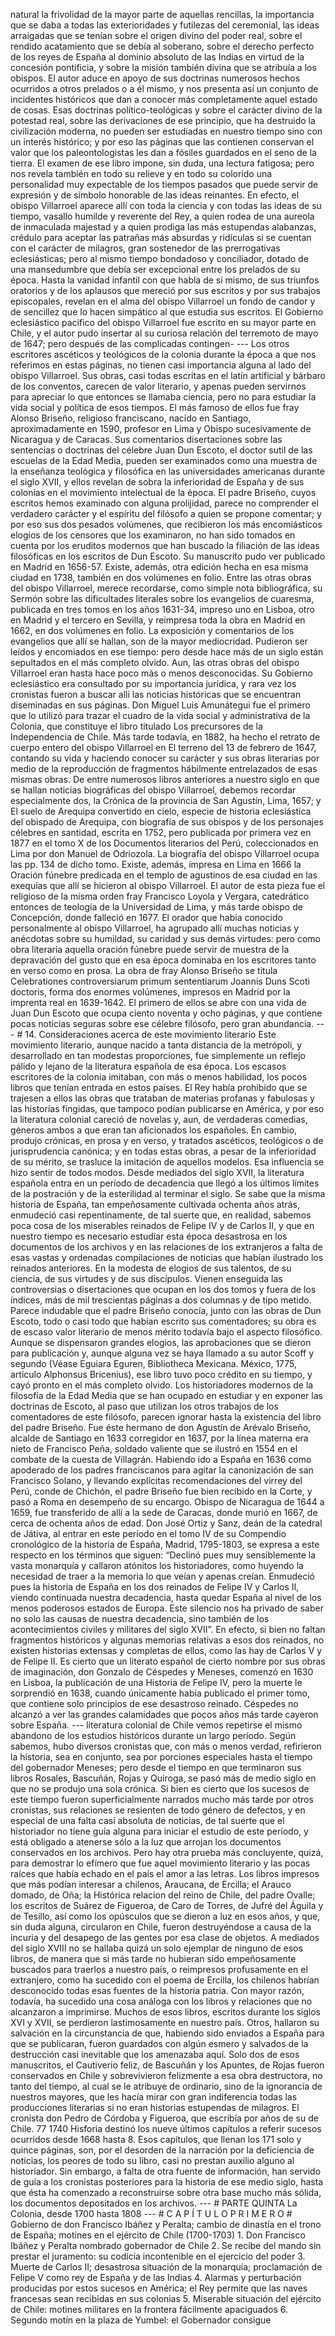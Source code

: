 natural la frivolidad de la mayor parte de aquellas rencillas, la importancia que se daba a todas las exterioridades y futilezas del ceremonial, las ideas arraigadas que se tenían sobre el origen divino del poder real, sobre el rendido acatamiento que se debía al soberano, sobre el derecho perfecto de los reyes de España al dominio absoluto de las Indias en virtud de la concesión pontificia, y sobre la misión también divina que se atribuía a los obispos. El autor aduce en apoyo de sus doctrinas numerosos hechos ocurridos a otros prelados o a él mismo, y nos presenta así un conjunto de incidentes históricos que dan a conocer más completamente aquel estado de cosas. Esas doctrinas político-teológicas y sobre el carácter divino de la potestad real, sobre las derivaciones de ese principio, que ha destruido la civilización moderna, no pueden ser estudiadas en nuestro tiempo sino con un interés histórico; y por eso las páginas que las contienen conservan el valor que los paleontologistas les dan a fósiles guardados en el seno de la tierra. El examen de ese libro impone, sin duda, una lectura fatigosa; pero nos revela también en todo su relieve y en todo su colorido una personalidad muy expectable de los tiempos pasados que puede servir de expresión y de símbolo honorable de las ideas reinantes. En efecto, el obispo Villarroel aparece allí con toda la ciencia y con todas las ideas de su tiempo, vasallo humilde y reverente del Rey, a quien rodea de una aureola de inmaculada majestad y a quien prodiga las más estupendas alabanzas, crédulo para aceptar las patrañas más absurdas y ridículas si se cuentan con el carácter de milagros, gran sostenedor de las prerrogativas eclesiásticas; pero al mismo tiempo bondadoso y conciliador, dotado de una mansedumbre que debía ser excepcional entre los prelados de su época. Hasta la vanidad infantil con que habla de sí mismo, de sus triunfos oratorios y de los aplausos que mereció por sus escritos y por sus trabajos episcopales, revelan en el alma del obispo Villarroel un fondo de candor y de sencillez que lo hacen simpático al que estudia sus escritos. El Gobierno eclesiástico pacífico del obispo Villarroel fue escrito en su mayor parte en Chile, y el autor pudo insertar al su curiosa relación del terremoto de mayo de 1647; pero después de las complicadas contingen- --- Los otros escritores ascéticos y teológicos de la colonia durante la época a que nos referimos en estas páginas, no tienen casi importancia alguna al lado del obispo Villarroel. Sus obras, casi todas escritas en el latín artificial y bárbaro de los conventos, carecen de valor literario, y apenas pueden servirnos para apreciar lo que entonces se llamaba ciencia, pero no para estudiar la vida social y política de esos tiempos. El más famoso de ellos fue fray Alonso Briseño, religioso franciscano, nacido en Santiago, aproximadamente en 1590, profesor en Lima y Obispo sucesivamente de Nicaragua y de Caracas. Sus comentarios disertaciones sobre las sentencias o doctrinas del célebre Juan Dun Escoto, el doctor sutil de las escuelas de la Edad Media, pueden ser examinados como una muestra de la enseñanza teológica y filosófica en las universidades americanas durante el siglo XVII, y ellos revelan de sobra la inferioridad de España y de sus colonias en el movimiento intelectual de la época. El padre Briseño, cuyos escritos hemos examinado con alguna prolijidad, parece no comprender el verdadero carácter y el espíritu del filósofo a quien se propone comentar; y por eso sus dos pesados volúmenes, que recibieron los más encomiásticos elogios de los censores que los examinaron, no han sido tomados en cuenta por los eruditos modernos que han buscado la filiación de las ideas filosóficas en los escritos de Dun Escoto. Su manuscrito pudo ver publicado en Madrid en 1656-57. Existe, además, otra edición hecha en esa misma ciudad en 1738, también en dos volúmenes en folio. Entre las otras obras del obispo Villarroel, merece recordarse, como simple nota bibliográfica, su Sermón sobre las dificultades literales sobre los evangelios de cuaresma, publicada en tres tomos en los años 1631-34, impreso uno en Lisboa, otro en Madrid y el tercero en Sevilla, y reimpresa toda la obra en Madrid en 1662, en dos volúmenes en folio. La exposición y comentarios de los evangelios que allí se hallan, son de la mayor mediocridad. Pudieron ser leídos y encomiados en ese tiempo: pero desde hace más de un siglo están sepultados en el más completo olvido. Aun, las otras obras del obispo Villarroel eran hasta hace poco más o menos desconocidas. Su Gobierno eclesiástico era consultado por su importancia jurídica, y rara vez los cronistas fueron a buscar allí las noticias históricas que se encuentran diseminadas en sus páginas. Don Miguel Luis Amunátegui fue el primero que lo utilizó para trazar el cuadro de la vida social y administrativa de la Colonia, que constituye el libro titulado Los precursores de la Independencia de Chile. Más tarde todavía, en 1882, ha hecho el retrato de cuerpo entero del obispo Villarroel en El terreno del 13 de febrero de 1647, contando su vida y haciendo conocer su carácter y sus obras literarias por medio de la reproducción de fragmentos hábilmente entrelazados de esas mismas obras. De entre numerosos libros anteriores a nuestro siglo en que se hallan noticias biográficas del obispo Villarroel, debemos recordar especialmente dos, la Crónica de la provincia de San Agustín, Lima, 1657; y El suelo de Arequipa convertido en cielo, especie de historia eclesiástica del obispado de Arequipa, con biografía de sus obispos y de los personajes célebres en santidad, escrita en 1752, pero publicada por primera vez en 1877 en el tomo X de los Documentos literarios del Perú, coleccionados en Lima por don Manuel de Odriozola. La biografía del obispo Villarroel ocupa las pp. 134 de dicho tomo. Existe, además, impresa en Lima en 1666 la Oración fúnebre predicada en el templo de agustinos de esa ciudad en las exequias que allí se hicieron al obispo Villarroel. El autor de esta pieza fue el religioso de la misma orden fray Francisco Loyola y Vergara, catedrático entonces de teología de la Universidad de Lima, y más tarde obispo de Concepción, donde falleció en 1677. El orador que había conocido personalmente al obispo Villarroel, ha agrupado allí muchas noticias y anécdotas sobre su humildad, su caridad y sus demás virtudes: pero como obra literaria aquella oración fúnebre puede servir de muestra de la depravación del gusto que en esa época dominaba en los escritores tanto en verso como en prosa. La obra de fray Alonso Briseño se titula Celebrationes controversiarum primum sententiarum Joannis Duns Scoti doctoris, forma dos enormes volúmenes, impresos en Madrid por la imprenta real en 1639-1642. El primero de ellos se abre con una vida de Juan Dun Escoto que ocupa ciento noventa y ocho páginas, y que contiene pocas noticias seguras sobre ese célebre filósofo, pero gran abundancia. --- # 14. Consideraciones acerca de este movimiento literario Este movimiento literario, aunque nacido a tanta distancia de la metrópoli, y desarrollado en tan modestas proporciones, fue simplemente un reflejo pálido y lejano de la literatura española de esa época. Los escasos escritores de la colonia imitaban, con más o menos habilidad, los pocos libros que tenían entrada en estos países. El Rey había prohibido que se trajesen a ellos las obras que trataban de materias profanas y fabulosas y las historias fingidas, que tampoco podían publicarse en América, y por eso la literatura colonial careció de novelas y, aun, de verdaderas comedias, géneros ambos a que eran tan aficionados los españoles. En cambio, produjo crónicas, en prosa y en verso, y tratados ascéticos, teológicos o de jurisprudencia canónica; y en todas estas obras, a pesar de la inferioridad de su mérito, se trasluce la imitación de aquellos modelos. Esa influencia se hizo sentir de todos modos. Desde mediados del siglo XVII, la literatura española entra en un período de decadencia que llegó a los últimos límites de la postración y de la esterilidad al terminar el siglo. Se sabe que la misma historia de España, tan empeñosamente cultivada ochenta años atrás, enmudeció casi repentinamente, de tal suerte que, en realidad, sabemos poca cosa de los miserables reinados de Felipe IV y de Carlos II, y que en nuestro tiempo es necesario estudiar esta época desastrosa en los documentos de los archivos y en las relaciones de los extranjeros a falta de esas vastas y ordenadas compilaciones de noticias que habían ilustrado los reinados anteriores. En la modesta de elogios de sus talentos, de su ciencia, de sus virtudes y de sus discípulos. Vienen enseguida las controversias o disertaciones que ocupan en los dos tomos y fuera de los índices, más de mil trescientas páginas a dos columnas y de tipo metido. Parece indudable que el padre Briseño conocía, junto con las obras de Dun Escoto, todo o casi todo que habían escrito sus comentadores; su obra es de escaso valor literario de menos mérito todavía bajo el aspecto filosófico. Aunque se dispensaron grandes elogios, las aprobaciones que se dieron para publicación y, aunque alguna vez se haya llamado a su autor Scoff y segundo (Véase Eguiara Eguren, Bibliotheca Mexicana. México, 1775, artículo Alphonsus Bricenius), ese libro tuvo poco crédito en su tiempo, y cayó pronto en el más completo olvido. Los historiadores modernos de la filosofía de la Edad Media que se han ocupado en estudiar y en exponer las doctrinas de Escoto, al paso que utilizan los otros trabajos de los comentadores de este filósofo, parecen ignorar hasta la existencia del libro del padre Briseño. Fue éste hermano de don Agustín de Arévalo Briseño, alcalde de Santiago en 1633 corregidor en 1637, por la línea materna era nieto de Francisco Peña, soldado valiente que se ilustró en 1554 en el combate de la cuesta de Villagrán. Habiendo ido a España en 1636 como apoderado de los padres franciscanos para agitar la canonización de san Francisco Solano, y llevando explícitas recomendaciones del virrey del Perú, conde de Chichón, el padre Briseño fue bien recibido en la Corte, y pasó a Roma en desempeño de su encargo. Obispo de Nicaragua de 1644 a 1659, fue transferido de allí a la sede de Caracas, donde murió en 1667, de cerca de ochenta años de edad. Don José Ortiz y Sanz, deán de la catedral de Játiva, al entrar en este período en el tomo IV de su Compendio cronológico de la historia de España, Madrid, 1795-1803, se expresa a este respecto en los términos que siguen: “Declinó pues muy sensiblemente la vasta monarquía y callaron atónitos los historiadores, como huyendo la necesidad de traer a la memoria lo que veían y apenas creían. Enmudeció pues la historia de España en los dos reinados de Felipe IV y Carlos II, viendo continuada nuestra decadencia, hasta quedar España al nivel de los menos poderosos estados de Europa. Este silencio nos ha privado de saber no solo las causas de nuestra decadencia, sino también de los acontecimientos civiles y militares del siglo XVII”. En efecto, si bien no faltan fragmentos históricos y algunas memorias relativas a esos dos reinados, no existen historias extensas y completas de ellos, como las hay de Carlos V y de Felipe II. Es cierto que un literato español de cierto nombre por sus obras de imaginación, don Gonzalo de Céspedes y Meneses, comenzó en 1630 en Lisboa, la publicación de una Historia de Felipe IV, pero la muerte le sorprendió en 1638, cuando únicamente había publicado el primer tomo, que contiene solo principios de ese desastroso reinado. Céspedes no alcanzó a ver las grandes calamidades que pocos años más tarde cayeron sobre España. --- literatura colonial de Chile vemos repetirse el mismo abandono de los estudios históricos durante un largo período. Según sabemos, hubo diversos cronistas que, con más o menos verdad, refirieron la historia, sea en conjunto, sea por porciones especiales hasta el tiempo del gobernador Meneses; pero desde el tiempo en que terminaron sus libros Rosales, Bascuñán, Rojas y Quiroga, se pasó más de medio siglo en que no se produjo una sola crónica. Si bien es cierto que los sucesos de este tiempo fueron superficialmente narrados mucho más tarde por otros cronistas, sus relaciones se resienten de todo género de defectos, y en especial de una falta casi absoluta de noticias, de tal suerte que el historiador no tiene guía alguna para iniciar el estudio de este período, y está obligado a atenerse sólo a la luz que arrojan los documentos conservados en los archivos. Pero hay otra prueba más concluyente, quizá, para demostrar lo efímero que fue aquel movimiento literario y las pocas raíces que había echado en el país el amor a las letras. Los libros impresos que más podían interesar a chilenos, Araucana, de Ercilla; el Arauco domado, de Oña; la Histórica relacion del reino de Chile, del padre Ovalle; los escritos de Suárez de Figueroa, de Caro de Torres, de Jufré del Águila y de Tesillo, así como los opúsculos que se dieron a luz en esos años, y que, sin duda alguna, circularon en Chile, fueron destruyéndose a causa de la incuria y del desapego de las gentes por esa clase de objetos. A mediados del siglo XVIII no se hallaba quizá un solo ejemplar de ninguno de esos libros, de manera que si más tarde no hubieran sido empeñosamente buscados para traerlos a nuestro país, o reimpresos profusamente en el extranjero, como ha sucedido con el poema de Ercilla, los chilenos habrían desconocido todas esas fuentes de la historia patria. Con mayor razón, todavía, ha sucedido una cosa análoga con los libros y relaciones que no alcanzaron a imprimirse. Muchos de esos libros, escritos durante los siglos XVI y XVII, se perdieron lastimosamente en nuestro país. Otros, hallaron su salvación en la circunstancia de que, habiendo sido enviados a España para que se publicaran, fueron guardados con algún esmero y salvados de la destrucción casi inevitable que los amenazaba aquí. Solo dos de esos manuscritos, el Cautiverio feliz, de Bascuñán y los Apuntes, de Rojas fueron conservados en Chile y sobrevivieron felizmente a esa obra destructora, no tanto del tiempo, al cual se le atribuye de ordinario, sino de la ignorancia de nuestros mayores, que les hacía mirar con gran indiferencia todas las producciones literarias si no eran historias estupendas de milagros. El cronista don Pedro de Córdoba y Figueroa, que escribía por años de su de Chile. 77 1740 Hisforia destinó los nueve últimos capítulos a referir sucesos ocurridos desde 1668 hasta 8. Esos capítulos, que llenan los 171 solo y quince páginas, son, por el desorden de la narración por la deficiencia de noticias, los peores de todo su libro, casi no prestan auxilio alguno al historiador. Sin embargo, a falta de otra fuente de información, han servido de guía a los cronistas posteriores para la historia de ese medio siglo, hasta que ésta ha comenzado a reconstruirse sobre otra base mucho más sólida, los documentos depositados en los archivos. --- # PARTE QUINTA La Colonia, desde 1700 hasta 1808 --- # C A P Í T U L O P R I M E R O # Gobierno de don Francisco Ibáñez y Peralta; cambio de dinastía en el trono de España; motines en el ejército de Chile (1700-1703) 1. Don Francisco Ibáñez y Peralta nombrado gobernador de Chile 2. Se recibe del mando sin prestar el juramento: su codicia incontenible en el ejercicio del poder 3. Muerte de Carlos II; desastrosa situación de la monarquía; proclamación de Felipe V como rey de España y de las Indias 4. Alarmas y perturbación producidas por estos sucesos en América; el Rey permite que las naves francesas sean recibidas en sus colonias 5. Miserable situación del ejército de Chile: motines militares en la frontera fácilmente apaciguados 6. Segundo motín en la plaza de Yumbel: el Gobernador consigue